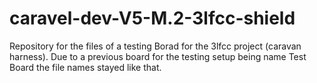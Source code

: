 # caravel-dev-V5-M.2-3lfcc-shield
Repository for the files of a testing Borad for the 3lfcc project (caravan harness). Due to a previous board for the testing setup being name Test Board the file names stayed like that.
